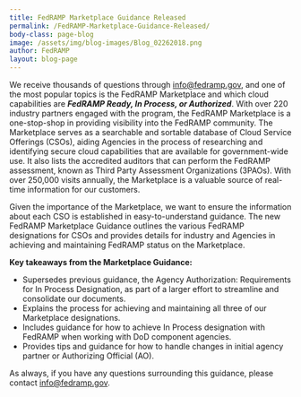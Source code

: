 ```yaml
---
title: FedRAMP Marketplace Guidance Released
permalink: /FedRAMP-Marketplace-Guidance-Released/
body-class: page-blog
image: /assets/img/blog-images/Blog_02262018.png
author: FedRAMP
layout: blog-page
---
```

We receive thousands of questions through [info@fedramp.gov](mailto:info@fedramp.gov), and one of the most popular topics is the FedRAMP Marketplace and which cloud capabilities are _**FedRAMP Ready, In Process, or Authorized**_. With over 220 industry partners engaged with the program, the FedRAMP Marketplace is a one-stop-shop in providing visibility into the FedRAMP community. The Marketplace serves as a searchable and sortable database of Cloud Service Offerings (CSOs), aiding Agencies in the process of researching and identifying secure cloud capabilities that are available for government-wide use. It also lists the accredited auditors that can perform the FedRAMP assessment, known as Third Party Assessment Organizations (3PAOs). With over 250,000 visits annually, the Marketplace is a valuable source of real-time information for our customers. 

Given the importance of the Marketplace, we want to ensure the information about each CSO is established in easy-to-understand guidance. The new FedRAMP Marketplace Guidance outlines the various FedRAMP designations for CSOs and provides details for industry and Agencies in achieving and maintaining FedRAMP status on the Marketplace.

**Key takeaways from the Marketplace Guidance:**
* Supersedes previous guidance, the Agency Authorization: Requirements for In Process Designation, as part of a larger effort to streamline and consolidate our documents.  
* Explains the process for achieving and maintaining all three of our Marketplace designations.
* Includes guidance for how to achieve In Process designation with FedRAMP when working with DoD component agencies.
* Provides tips and guidance for how to handle changes in initial agency partner or Authorizing Official (AO).

As always, if you have any questions surrounding this guidance, please contact [info@fedramp.gov](mailto:info@fedramp.gov).

